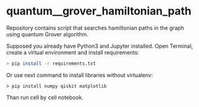 # quantum__grover_hamiltonian_path
Repository contains script that searches hamiltonian paths in the graph using quantum Grover algorithm.

Supposed you already have Python3 and Jupyter installed. Open Terminal, create a virtual environment and install requirements:

```bash
> pip install -r requirements.txt
```

Or use next command to install libraries without virtualenv:

```shell
> pip install numpy qiskit matplotlib
```

Than run cell by cell notebook.

